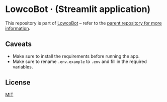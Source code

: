 # LowcoBot · (Streamlit application)

This repository is part of [LowcoBot](https://github.com/LowcoBot/lowcobot) – refer to the [parent repository for more information](https://github.com/LowcoBot/lowcobot).

## Caveats

- Make sure to install the requirements before running the app.
- Make sure to rename `.env.example` to `.env` and fill in the required variables.

## License

[MIT](https://choosealicense.com/licenses/mit/)
